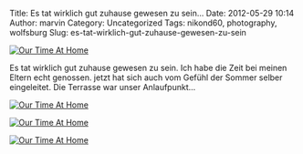 Title: Es tat wirklich gut zuhause gewesen zu sein...
Date: 2012-05-29 10:14
Author: marvin
Category: Uncategorized
Tags: nikond60, photography, wolfsburg
Slug: es-tat-wirklich-gut-zuhause-gewesen-zu-sein

[![Our Time At
Home](http://farm8.staticflickr.com/7220/7293796596_e5e6801584.jpg)](http://www.flickr.com/photos/marvinxsteadfast/7293796596/ "Our Time At Home by marvinxsteadfast, on Flickr, via Patr")

Es tat wirklich gut zuhause gewesen zu sein. Ich habe die Zeit bei
meinen Eltern echt genossen. jetzt hat sich auch vom Gefühl der Sommer
selber eingeleitet. Die Terrasse war unser Anlaufpunkt...

[![Our Time At
Home](http://farm8.staticflickr.com/7217/7293799632_cef3eb021d.jpg)](http://www.flickr.com/photos/marvinxsteadfast/7293799632/ "Our Time At Home by marvinxsteadfast, on Flickr, via Patr")

[![Our Time At
Home](http://farm8.staticflickr.com/7091/7293798704_0ed0e5e2e5.jpg)](http://www.flickr.com/photos/marvinxsteadfast/7293798704/ "Our Time At Home by marvinxsteadfast, on Flickr, via Patr")

[![Our Time At
Home](http://farm8.staticflickr.com/7212/7293797786_ab2d8e815e.jpg)](http://www.flickr.com/photos/marvinxsteadfast/7293797786/ "Our Time At Home by marvinxsteadfast, on Flickr, via Patr")

